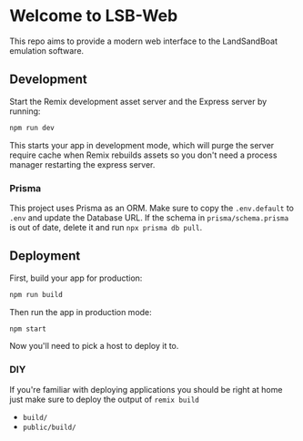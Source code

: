 # Welcome to LSB-Web

This repo aims to provide a modern web interface to the LandSandBoat emulation software.

## Development

Start the Remix development asset server and the Express server by running:

```sh
npm run dev
```

This starts your app in development mode, which will purge the server require cache when Remix rebuilds assets so you don't need a process manager restarting the express server.

### Prisma

This project uses Prisma as an ORM. Make sure to copy the `.env.default` to `.env` and update the Database URL.
If the schema in `prisma/schema.prisma` is out of date, delete it and run `npx prisma db pull`.


## Deployment

First, build your app for production:

```sh
npm run build
```

Then run the app in production mode:

```sh
npm start
```

Now you'll need to pick a host to deploy it to.

### DIY

If you're familiar with deploying applications you should be right at home just make sure to deploy the output of `remix build`

-   `build/`
-   `public/build/`
